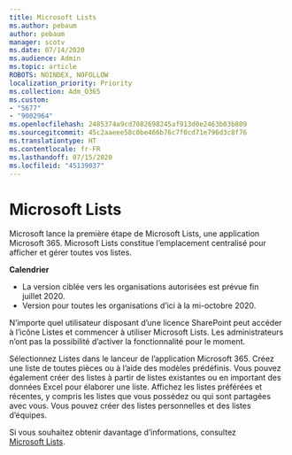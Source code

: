 ```yaml
---
title: Microsoft Lists
ms.author: pebaum
author: pebaum
manager: scotv
ms.date: 07/14/2020
ms.audience: Admin
ms.topic: article
ROBOTS: NOINDEX, NOFOLLOW
localization_priority: Priority
ms.collection: Adm_O365
ms.custom:
- "5677"
- "9002964"
ms.openlocfilehash: 2485374a9cd7082698245af913d0e2463b03b809
ms.sourcegitcommit: 45c2aaeee58c0be466b76c7f0cd71e796d3c8f76
ms.translationtype: HT
ms.contentlocale: fr-FR
ms.lasthandoff: 07/15/2020
ms.locfileid: "45139037"
---
```

# <a name="microsoft-lists"></a>Microsoft Lists

Microsoft lance la première étape de Microsoft Lists, une application Microsoft 365. Microsoft Lists constitue l’emplacement centralisé pour afficher et gérer toutes vos listes.  
  
**Calendrier**  

- La version ciblée vers les organisations autorisées est prévue fin juillet 2020.
- Version pour toutes les organisations d’ici à la mi-octobre 2020.

N’importe quel utilisateur disposant d’une licence SharePoint peut accéder à l’icône Listes et commencer à utiliser Microsoft Lists. Les administrateurs n’ont pas la possibilité d’activer la fonctionnalité pour le moment.
 
Sélectionnez Listes dans le lanceur de l’application Microsoft 365. Créez une liste de toutes pièces ou à l’aide des modèles prédéfinis. Vous pouvez également créer des listes à partir de listes existantes ou en important des données Excel pour élaborer une liste. Affichez les listes préférées et récentes, y compris les listes que vous possédez ou qui sont partagées avec vous. Vous pouvez créer des listes personnelles et des listes d’équipes.  

Si vous souhaitez obtenir davantage d’informations, consultez [Microsoft Lists](https://aka.ms/microsoftlists).